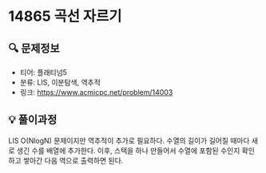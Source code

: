 # 14865 곡선 자르기

## 🔍 문제정보
- 티어: 플래티넘5
- 분류: LIS, 이분탐색, 역추적
- 링크: https://www.acmicpc.net/problem/14003

## 💡 풀이과정
LIS O(NlogN) 문제이지만 역추적이 추가로 필요하다.
수열의 길이가 길어질 때마다 새로 생긴 수를 배열에 추가한다.
이후, 스택을 하나 만들어서 수열에 포함된 수인지 확인하고 쌓아간 다음 역으로 출력하면 된다.
